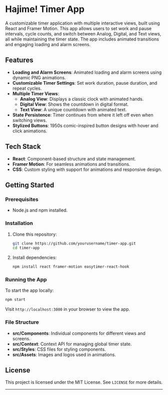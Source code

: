 # Hajime! Timer App

A customizable timer application with multiple interactive views, built using React and Framer Motion. This app allows users to set work and pause intervals, cycle counts, and switch between Analog, Digital, and Text views, all while maintaining the timer state. The app includes animated transitions and engaging loading and alarm screens.

## Features

- **Loading and Alarm Screens**: Animated loading and alarm screens using dynamic PNG animations.
- **Customizable Timer Settings**: Set work duration, pause duration, and repeat cycles.
- **Multiple Timer Views**:
  - **Analog View**: Displays a classic clock with animated hands.
  - **Digital View**: Shows the countdown in digital format.
  - **Text View**: A unique countdown with animated text.
- **State Persistence**: Timer continues from where it left off even when switching views.
- **Stylized Buttons**: 1950s comic-inspired button designs with hover and click animations.

## Tech Stack

- **React**: Component-based structure and state management.
- **Framer Motion**: For seamless animations and transitions.
- **CSS**: Custom styling with support for animations and responsive design.

## Getting Started

### Prerequisites

- Node.js and npm installed.

### Installation

1. Clone this repository:
   ```bash
   git clone https://github.com/yourusername/timer-app.git
   cd timer-app
   ```
2. Install dependencies:
   ```bash
   npm install react framer-motion easytimer-react-hook
   ```

### Running the App

To start the app locally:
```bash
npm start
```

Visit `http://localhost:3000` in your browser to view the app.

### File Structure

- **src/Components**: Individual components for different views and screens.
- **src/Context**: Context API for managing global timer state.
- **src/Styles**: CSS files for styling components.
- **src/Assets**: Images and logos used in animations.

## License

This project is licensed under the MIT License. See `LICENSE` for more details.

---
